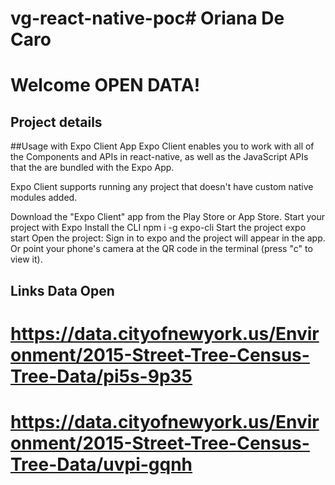 # vg-react-native-poc# Oriana De Caro

# Welcome OPEN DATA!

## Project details

##Usage with Expo Client App
Expo Client enables you to work with all of the Components and APIs in react-native, as well as the JavaScript APIs that the are bundled with the Expo App.

Expo Client supports running any project that doesn't have custom native modules added.

Download the "Expo Client" app from the Play Store or App Store.
Start your project with Expo
Install the CLI npm i -g expo-cli
Start the project expo start
Open the project:
Sign in to expo and the project will appear in the app.
Or point your phone's camera at the QR code in the terminal (press "c" to view it).

## Links Data Open

# https://data.cityofnewyork.us/Environment/2015-Street-Tree-Census-Tree-Data/pi5s-9p35
# https://data.cityofnewyork.us/Environment/2015-Street-Tree-Census-Tree-Data/uvpi-gqnh
